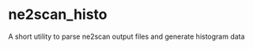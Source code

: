 ne2scan_histo
=============

A short utility to parse ne2scan output files and generate histogram data
